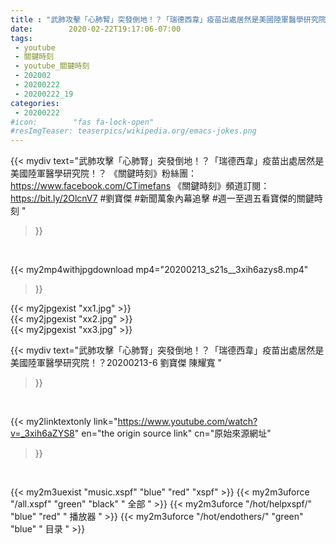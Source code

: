 ```yaml
---
title : "武肺攻擊「心肺腎」突發倒地！？「瑞德西韋」疫苗出處居然是美國陸軍醫學研究院！？20200213-6 劉寶傑 陳耀寬 "
date:        2020-02-22T19:17:06-07:00
tags:
 - youtube
 - 關鍵時刻
 - youtube_關鍵時刻
 - 202002
 - 20200222
 - 20200222_19
categories:
 - 20200222
#icon:        "fas fa-lock-open"
#resImgTeaser: teaserpics/wikipedia.org/emacs-jokes.png
---
```


{{< mydiv text="武肺攻擊「心肺腎」突發倒地！？「瑞德西韋」疫苗出處居然是美國陸軍醫學研究院！？  《關鍵時刻》粉絲團：https://www.facebook.com/CTimefans 《關鍵時刻》頻道訂閱：https://bit.ly/2OlcnV7  #劉寶傑 #新聞萬象內幕追擊 #週一至週五看寶傑的關鍵時刻 "
>}}
<br>


{{< my2mp4withjpgdownload mp4="20200213_s21s__3xih6azys8.mp4"
>}}

{{< my2jpgexist "xx1.jpg" >}}<br>
{{< my2jpgexist "xx2.jpg" >}}<br>
{{< my2jpgexist "xx3.jpg" >}}<br>



{{< mydiv text="武肺攻擊「心肺腎」突發倒地！？「瑞德西韋」疫苗出處居然是美國陸軍醫學研究院！？20200213-6 劉寶傑 陳耀寬 "
>}}
<br>

{{< my2linktextonly link="https://www.youtube.com/watch?v=_3xih6aZYS8"
en="the origin source link" cn="原始來源網址"
>}}


<br>

{{< my2m3uexist "music.xspf"        "blue"   "red"    "xspf" >}} {{< my2m3uforce "/all.xspf"         "green"  "black"  " 全部 " >}} {{< my2m3uforce "/hot/helpxspf/"    "blue"   "red"    " 播放器 " >}} {{< my2m3uforce "/hot/endothers/"   "green"  "blue"   " 目录 " >}} 
